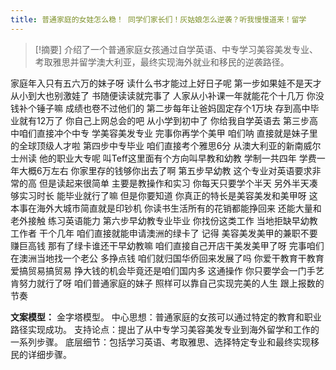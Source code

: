 ```yaml
---
title: 普通家庭的女娃怎么稳！ 同学们家长们！灰姑娘怎么逆袭？听我慢慢道来！留学
---
```


> [!摘要]
介绍了一个普通家庭女孩通过自学英语、中专学习美容美发专业、考取雅思并留学澳大利亚，最终实现海外就业和移民的逆袭路径。

家庭年入只有五六万的妹子呀
读什么书才能过上好日子呢
第一步如果娃不是天才
从小到大也别激娃了
书随便读读就完事了
人家从小补课一年就能花个十几万
你没钱补个锤子嘛
成绩也卷不过他们的
第二步每年让爸妈固定存个1万块
存到高中毕业就有12万了
你自己上网总会的吧
从小学到初中了
你给我自学英语去
第三步高中咱们直接冲个中专
学美容美发专业
完事你再学个美甲
咱们呐
直接就是妹子里的全球顶级人才啦
第四步中专毕业
咱们直接考个雅思6分
从澳大利亚的新南威尔士州读
他的职业大专呢
叫Teff这里面有个方向叫早教和幼教
学制一共四年
学费一年大概6万左右
你家里存的钱够你出去了啊
第五步早幼教
这个专业对英语要求非常的高
但是读起来很简单
主要是教操作和实习
你每天只要学个半天
另外半天凑够实习时长
能毕业就行了嘛
但是你要知道
你真正的特长是美容美发和美甲呀
这本事在海外大城市简直就是印钞机
你读书生活所有的花销都能挣回来
还能大量和老外接触
练习英语能力
第六步早幼教专业毕业
你找份这类工作
当地拒缺早幼教工作者
干个几年
咱们直接就能申请澳洲的绿卡了
记得
美容美发美甲的兼职不要赚巨高钱
那有了绿卡谁还干早幼教嘛
咱们直接自己开店干美发美甲了呀
完事咱们在澳洲当地找一个老公
多挣点钱
咱们就归国华侨回来发展了吗
你爱干教育干教育
爱搞贸易搞贸易
挣大钱的机会毕竟还是咱们国内多
这通操作
你只要学会一门手艺
肯努力就行了呀
咱们普通家庭的妹子
照样可以靠自己实现完美的人生
跟上报数的节奏

**文案模型：**
金字塔模型。
中心思想：普通家庭的女孩可以通过特定的教育和职业路径实现成功。
支持论点：提出了从中专学习美容美发专业到海外留学和工作的一系列步骤。
底层细节：包括学习英语、考取雅思、选择特定专业和最终实现移民的详细步骤。
